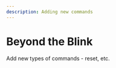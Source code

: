 ```yaml
---
description: Adding new commands
---
```


# Beyond the Blink

Add new types of commands - reset, etc.

